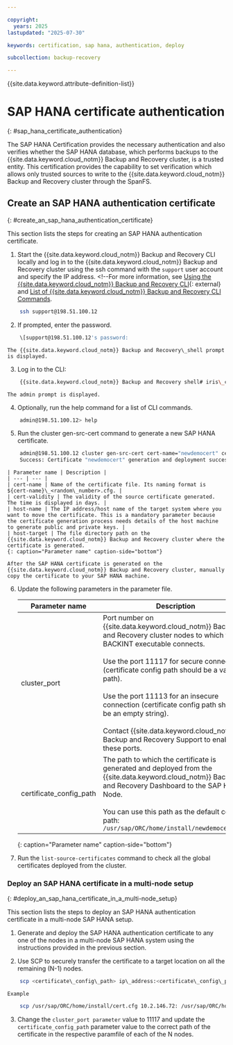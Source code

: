 ```yaml
---

copyright:
  years: 2025
lastupdated: "2025-07-30"

keywords: certification, sap hana, authentication, deploy

subcollection: backup-recovery

---
```


{{site.data.keyword.attribute-definition-list}}

# SAP HANA certificate authentication
{: #sap_hana_certificate_authentication}


The SAP HANA Certification provides the necessary authentication and also verifies whether the SAP HANA database, which performs backups to the {{site.data.keyword.cloud_notm}} Backup and Recovery cluster, is a trusted entity. This certification provides the capability to set verification which allows only trusted sources to write to the {{site.data.keyword.cloud_notm}} Backup and Recovery cluster through the SpanFS.

## Create an SAP HANA authentication certificate
{: #create_an_sap_hana_authentication_certificate}

This section lists the steps for creating an SAP HANA authentication certificate.

1. Start the {{site.data.keyword.cloud_notm}} Backup and Recovery CLI locally and log in to the {{site.data.keyword.cloud_notm}} Backup and Recovery cluster using the ssh command with the `support` user account and specify the IP address. <!--For more information, see [Using the {{site.data.keyword.cloud_notm}} Backup and Recovery CLI](https://docs.cohesity.com/6_8_1/Web/PDFs/681_PlatformCLI.pdf){: external} and [List of {{site.data.keyword.cloud_notm}} Backup and Recovery CLI Commands](../../CLI_Reference/Objects.htm).

```sh
    ssh support@198.51.100.12
```

2. If prompted, enter the password.

```sh
    \[support@198.51.100.12's password:
```

    The {{site.data.keyword.cloud_notm}} Backup and Recovery\_shell prompt is displayed.

3. Log in to the CLI:

```sh
    {{site.data.keyword.cloud_notm}} Backup and Recovery shell# iris\_cli
```

    The admin prompt is displayed.

4. Optionally, run the help command for a list of CLI commands.

```sh
    admin@198.51.100.12> help
```

5. Run the cluster gen-src-cert command to generate a new SAP HANA certificate.

```sh
    admin@198.51.100.12 cluster gen-src-cert cert-name="newdemocert" cert-validity=100 host-name="10.2.146.175" host-target="/tmp"
    Success: Certificate "newdemocert" generation and deployment successful.
```

    | Parameter name | Description |
    | --- | --- |
    | cert-name | Name of the certificate file. Its naming format is ${cert-name}\_<random\_number>.cfg. |
    | cert-validity | The validity of the source certificate generated. The time is displayed in days. |
    | host-name | The IP address/host name of the target system where you want to move the certificate. This is a mandatory parameter because the certificate generation process needs details of the host machine to generate public and private keys. |
    | host-target | The file directory path on the {{site.data.keyword.cloud_notm}} Backup and Recovery cluster where the certificate is generated.
    {: caption="Parameter name" caption-side="bottom"}

    After the SAP HANA certificate is generated on the {{site.data.keyword.cloud_notm}} Backup and Recovery cluster, manually copy the certificate to your SAP HANA machine.

6. Update the following parameters in the parameter file.


    | Parameter name | Description |
    | --- | --- |
    | cluster\_port | Port number on {{site.data.keyword.cloud_notm}} Backup and Recovery cluster nodes to which the BACKINT executable connects.<br><br>Use the port 11117 for secure connection (certificate config path should be a valid path).<br><br>Use the port 11113 for an insecure connection (certificate config path should be an empty string).<br><br>Contact {{site.data.keyword.cloud_notm}} Backup and Recovery Support to enable these ports. |
    | certificate\_config\_path | The path to which the certificate is generated and deployed from the {{site.data.keyword.cloud_notm}} Backup and Recovery Dashboard to the SAP HANA Node.<br><br>You can use this path as the default config path: `/usr/sap/ORC/home/install/newdemocert.cfg` |
    {: caption="Parameter name" caption-side="bottom"}

7. Run the `list-source-certificates` command to check all the global certificates deployed from the cluster.


### Deploy an SAP HANA certificate in a multi-node setup
{: #deploy_an_sap_hana_certificate_in_a_multi-node_setup}

This section lists the steps to deploy an SAP HANA authentication certificate in a multi-node SAP HANA setup.

1. Generate and deploy the SAP HANA authentication certificate to any one of the nodes in a multi-node SAP HANA system using the instructions provided in the previous section.

2. Use SCP to securely transfer the certificate to a target location on all the remaining (N-1) nodes.

```sh
    scp <certificate\_config\_path> ip\_address:<certificate\_config\_path>
```

    Example

```sh
    scp /usr/sap/ORC/home/install/cert.cfg 10.2.146.72: /usr/sap/ORC/home/install/cert.cfg
```

3. Change the `cluster_port parameter` value to 11117 and update the `certificate_config_path` parameter value to the correct path of the certificate in the respective paramfile of each of the N nodes.

